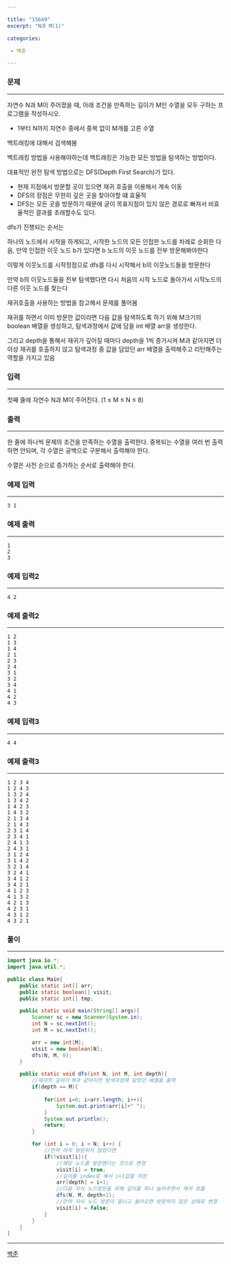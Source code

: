 ```yaml
---

title: "15649"
excerpt: "N과 M(1)"

categories:

 - 백준 

---
```


### 문제

---

자연수 N과 M이 주어졌을 때, 아래 조건을 만족하는 길이가 M인 수열을 모두 구하는 프로그램을 작성하시오.

- 1부터 N까지 자연수 중에서 중복 없이 M개를 고른 수열



백트래킹에 대해서 검색해봄 

백트래킹 방법을 사용해야하는데 백트래킹은 가능한 모든 방법을 탐색하는 방법이다. 

대표적인 완전 탐색 방법으로는 DFS(Depth First Search)가 있다.

- 현재 지점에서 방문할 곳이 있으면 재귀 호출을 이용해서 계속 이동
- DFS의 장점은 무한히 깊은 곳을 찾아야할 떄 효율적
- DFS는 모든 곳을 방문하기 때문에 굳이 목표지점이 있지 않은 경로로 빠져서 비효율적인 결과를 초래할수도 있다.



dfs가 진행되는 순서는

하나의 노드에서 시작을 하게되고, 시작한 노드의 모든 인접한 노드를 차례로 순회한 다음, 만약 인접한 이웃 노드 b가 있다면 b 노드의 이웃 노드를 전부 방문해봐야한다

이렇게 이웃노드를 시작정점으로 dfs를 다시 시작해서 b의 이웃노드들을 방문한다

만약 b의 이웃노드들을 전부 탐색했다면 다시 처음의 시작 노드로 돌아가서 시작노드의 다른 이웃 노드를 찾는다





재귀호출을 사용하는 방법을 참고해서 문제를 풀어봄



재귀를 하면서 이미 방문한 값이라면 다음 값을 탐색하도록 하기 위해 M크기의 boolean 배열을 생성하고, 탐색과정에서 값에 담을 int 배열 arr을 생성한다.

그리고 depth을 통해서 재귀가 깊어질 때마다 depth을 1씩 증가시켜 M과 같아지면 더 이상 재귀를 호출하지 않고 탐색과정 중 값을 담았던 arr 배열을 출력해주고 리턴해주는 역할을 가지고 있음



### 입력

---

첫째 줄에 자연수 N과 M이 주어진다. (1 ≤ M ≤ N ≤ 8)




### 출력

---

한 줄에 하나씩 문제의 조건을 만족하는 수열을 출력한다. 중복되는 수열을 여러 번 출력하면 안되며, 각 수열은 공백으로 구분해서 출력해야 한다.

수열은 사전 순으로 증가하는 순서로 출력해야 한다.











### 예제 입력

---

```
3 1
```



### 예제 출력

---

```
1
2
3
```



### 예제 입력2

---

```
4 2
```



### 예제 출력2

---

```
1 2
1 3
1 4
2 1
2 3
2 4
3 1
3 2
3 4
4 1
4 2
4 3
```



### 예제 입력3

---

```
4 4
```



### 예제 출력3

---

```
1 2 3 4
1 2 4 3
1 3 2 4
1 3 4 2
1 4 2 3
1 4 3 2
2 1 3 4
2 1 4 3
2 3 1 4
2 3 4 1
2 4 1 3
2 4 3 1
3 1 2 4
3 1 4 2
3 2 1 4
3 2 4 1
3 4 1 2
3 4 2 1
4 1 2 3
4 1 3 2
4 2 1 3
4 2 3 1
4 3 1 2
4 3 2 1
```







### 풀이

---

```java
import java.io.*;
import java.util.*;

public class Main{
    public static int[] arr;
    public static boolean[] visit;
    public static int[] tmp;

    public static void main(String[] args){
        Scanner sc = new Scanner(System.in);
        int N = sc.nextInt();
        int M = sc.nextInt();

        arr = new int[M];
        visit = new boolean[N];
        dfs(N, M, 0);
    }

    public static void dfs(int N, int M, int depth){
        //재귀의 깊이가 M과 같아지면 탐색과정에 담았던 배열을 출력
        if(depth == M){
            
            for(int i=0; i<arr.length; i++){
                System.out.print(arr[i]+" ");
            }
            System.out.println();
            return;
        }

        for (int i = 0; i < N; i++) {
            //만약 아직 방문하지 않았다면
            if(!visit[i]){
                //해당 노드를 방문했다는 것으로 변경
                visit[i] = true;
                //깊이를 index로 해서 i+1값을 저장
                arr[depth] = i+1;
                //다음 자식 노드방문을 위해 깊이를 하나 늘려주면서 재귀 호출
                dfs(N, M, depth+1);
                //만약 자식 노드 방문이 끝나고 돌아오면 방문하지 않은 상태로 변경
                visit[i] = false;
            }
        }
    }
}
```









---

[백준](https://www.acmicpc.net/problem/15649)



